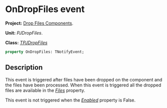 # OnDropFiles event

**Project:** [Drop Files Components](../API.md).

**Unit:** _PJDropFiles_.

**Class:** _[TPJDropFiles](./TPJDropFiles.md)_

```pascal
property OnDropFiles: TNotifyEvent;
```

## Description

This event is triggered after files have been dropped on the component and the files have been processed. When this event is triggered all the dropped files are available in the _[Files](./TPJDropFiles-Files.md)_  property.

This event is not triggered when the _[Enabled](./TPJDropFiles-Enabled.md)_ property is False.
